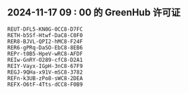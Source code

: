 ## 2024-11-17 09 : 00 的 GreenHub 许可证
```
REUT-DFL5-KN0G-0CC8-D7FC
RETH-b5Sf-Htwf-DaC8-C0F0
RER8-BJVL-QPI2-hMC8-F24F
RER6-gPRq-DaSO-EbC8-8EB6
REPr-t0B5-HpeV-wRC8-AFDF
REIw-GnRY-O289-cfC8-D2A1
REIY-Vayx-IGpH-3nC8-67F9
REGJ-9QHa-x91V-mSC8-3782
REFn-k3UB-zPo8-sWC8-2DEA
REFX-O6tF-4Tts-dCC8-F0B9
```
